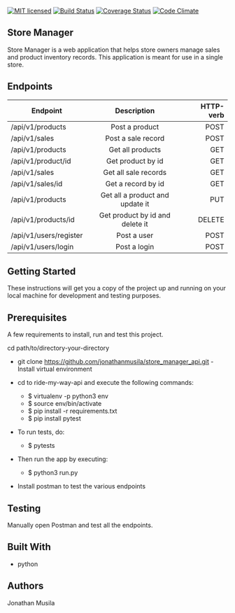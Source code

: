 [![MIT licensed](https://img.shields.io/badge/license-MIT-blue.svg)](https://github.com/jonathanmusila/store_manager_api/blob/master/LICENSE)
[![Build Status](https://travis-ci.com/jonathanmusila/store_manager_api.svg?branch=master)](https://travis-ci.org/jonathanmusila/store_manager_api)
[![Coverage Status](https://coveralls.io/repos/github/jonathanmusila/store_manager_api/badge.svg?branch=master)](https://coveralls.io/github/jonathanmusila/store_manager_api?branch=master)
[![Code Climate](https://codeclimate.com/github/codeclimate/codeclimate/badges/gpa.svg)](https://codeclimate.com/github/jonathanmusila/store_manager_api)

## Store Manager

Store Manager is a web application that helps store owners manage sales and product inventory records. This application is meant for use in a single store.


## Endpoints

| Endpoint       | Description          |   HTTP-verb  |
| ------------- |:-------------:| -----:| 
| /api/v1/products | Post a product | POST |
| /api/v1/sales  | Post a sale record      | POST   |
| /api/v1/products | Get all products |  GET |
| /api/v1/product/id | Get product by id | GET |
| /api/v1/sales | Get all sale records | GET |
| /api/v1/sales/id | Get a record by id | GET|
| /api/v1/products | Get all a product and update it |  PUT |
| /api/v1/products/id | Get product by id and delete it| DELETE |
| /api/v1/users/register | Post a user | POST |
| /api/v1/users/login | Post a login | POST|

## Getting Started
These instructions will get you a copy of the project up and running on your local machine for development and testing purposes.

## Prerequisites
A few requirements to install, run and test this project.

cd path/to/directory-your-directory
- git clone https://github.com/jonathanmusila/store_manager_api.git
 -Install virtual environment 
- cd to ride-my-way-api and execute the following commands:
    
    - $ virtualenv -p python3 env 
    - $ source env/bin/activate
    - $ pip install -r requirements.txt
    - $ pip install pytest
    
- To run tests, do:

    - $ pytests

- Then run the app by executing:
    - $ python3 run.py
    
- Install postman to test the various endpoints

## Testing
Manually open Postman and test all the endpoints.

## Built With
* python

## Authors
Jonathan Musila